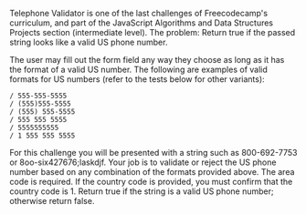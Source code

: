 Telephone Validator is one of the last challenges of Freecodecamp's curriculum, and part of the JavaScript Algorithms and Data Structures Projects section (intermediate level).
The problem: Return true if the passed string looks like a valid US phone number.

The user may fill out the form field any way they choose as long as it has the format of a valid US number. The following are examples of valid formats for US numbers (refer to the tests below for other variants):

    / 555-555-5555
    / (555)555-5555
    / (555) 555-5555
    / 555 555 5555
    / 5555555555
    / 1 555 555 5555

For this challenge you will be presented with a string such as 800-692-7753 or 8oo-six427676;laskdjf. Your job is to validate or reject the US phone number based on any combination of the formats provided above. The area code is required. If the country code is provided, you must confirm that the country code is 1. Return true if the string is a valid US phone number; otherwise return false.

